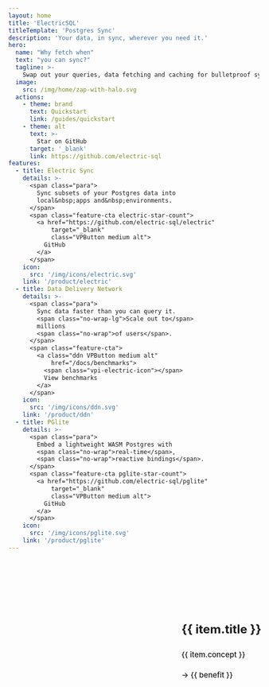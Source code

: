 ```yaml
---
layout: home
title: 'ElectricSQL'
titleTemplate: 'Postgres Sync'
description: 'Your data, in sync, wherever you need it.'
hero:
  name: "Why fetch when"
  text: "you can sync?"
  tagline: >-
    Swap out your queries, data fetching and caching for bulletproof sync<span class="hidden-xs"> that just works</span>.
  image:
    src: /img/home/zap-with-halo.svg
  actions:
    - theme: brand
      text: Quickstart
      link: /guides/quickstart
    - theme: alt
      text: >-
        Star on GitHub
      target: '_blank'
      link: https://github.com/electric-sql
features:
  - title: Electric Sync
    details: >-
      <span class="para">
        Sync subsets of your Postgres data into
        local&nbsp;apps and&nbsp;environments.
      </span>
      <span class="feature-cta electric-star-count">
        <a href="https://github.com/electric-sql/electric"
            target="_blank"
            class="VPButton medium alt">
          GitHub
        </a>
      </span>
    icon:
      src: '/img/icons/electric.svg'
    link: '/product/electric'
  - title: Data Delivery Network
    details: >-
      <span class="para">
        Sync data faster than you can query it.
        <span class="no-wrap-lg">Scale out to</span>
        millions
        <span class="no-wrap">of users</span>.
      </span>
      <span class="feature-cta">
        <a class="ddn VPButton medium alt"
            href="/docs/benchmarks">
          <span class="vpi-electric-icon"></span>
          View benchmarks
        </a>
      </span>
    icon:
      src: '/img/icons/ddn.svg'
    link: '/product/ddn'
  - title: PGlite
    details: >-
      <span class="para">
        Embed a lightweight WASM Postgres with
        <span class="no-wrap">real-time</span>,
        <span class="no-wrap">reactive bindings</span>.
      </span>
      <span class="feature-cta pglite-star-count">
        <a href="https://github.com/electric-sql/pglite"
            target="_blank"
            class="VPButton medium alt">
          GitHub
        </a>
      </span>
    icon:
      src: '/img/icons/pglite.svg'
    link: '/product/pglite'
---
```


<script setup>
import { onMounted } from 'vue'
import Tweet from 'vue-tweet'

import VPFeatures from 'vitepress/dist/client/theme-default/components/VPFeatures.vue'

import { data as initialStarCounts } from './count.data.ts'
import { getStarCount } from './components/starCount.ts'

import HomeYourStackSimplified from '.vitepress/theme/home-your-stack-simplified.md'
import HomeCTA from '.vitepress/theme/home-cta.md'

const tweets = [
  {name: 'kyle', id: '1825531359949173019'},
  {name: 'fabio', id: '1823267981188542525'},
  {name: 'next', id: '1823015591579472318', hideMedium: true},
  {name: 'johannes', id: '1826338840153571362'},
  {name: 'nikita', id: '1760801296188313783', hideSmall: true},
  {name: 'thor', id: '1824023614225854726', hideMedium: true},
  {name: 'copple', id: '1782681344340091115'},
  {name: 'postgres.new', id: '1822992862436381032', hideSmall: true},
  {name: 'prisma', id: '1816050679561039976', hideMedium: true},
  {name: 'materialisedview', id: '1769744384025829468', hideSmall: true},
  {name: 'devtools.fm', id: '1810328072236802198', hideMedium: true},
  {name: 'local-first conf', id: '1808473434575229096', hideMedium: true},
]

const propositions = [
  {
    title: "Solves data loading",
    concept: `
      Replace APIs, data fetching and network error handling
      with automated data synchronisation.
    `,
    benefits: [
      'Simplifies your code',
      'No more loading spinners'
    ],
    image: '/img/home/state-transfer-trans.png'
  },
  {
    title: "Solves cache invalidation",
    concept: `
      Replace ttls and expiry policies with realtime sync
      and automated invalidation.
    `,
    benefits: [
      'Simplifies your stack',
      'No more stale data'
    ],
    image: '/img/home/cache-invalidation-trans.png'
  },
  {
    title: "Solves scaling",
    concept: `
      Take the query workload off your database and the
      compute workload off your cloud.
    `,
    benefits: [
      'Simplifies your infra',
      'Reduces your cloud bill'
    ],
    image: '/img/home/scalability-trans.png'
  },
  {
    title: "Solves availability",
    concept: `
      Take the network off the interaction path and build
      systems that work offline and are resilient by design.
    `,
    benefits: [
      'Simplifies your ops',
      'Enhances your calm'
    ],
    image: '/img/home/high-availability-trans.png'
  }
]

const formatStarCount = (count) => (
  `<span class="muted">(</span><span> ☆ </span><span>${Math.round(count / 100) / 10}k</span><span> </span><span class="muted">)</span>`
)

const renderStarCount = async (repoName, initialStarCount) => {
  const linkEl = document.querySelector(`.feature-cta.${repoName}-star-count a`)

  let countEl = linkEl.querySelector('.count')

  if (!countEl) {
    countEl = document.createElement('span')
    countEl.classList.add('count')
    countEl.innerHTML = formatStarCount(initialStarCount)

    const icon = document.createElement('span')
    icon.classList.add('vpi-social-github')
    linkEl.prepend(icon)
  }

  linkEl.append(countEl)

  const count = await getStarCount(repoName, initialStarCount)
  countEl.innerHTML = formatStarCount(count)
}

const forceResize = () => {
  const wrapper = document.querySelector('.masonry-wall-wrapper')
  const wall = document.querySelector('.masonry-wall')

  wrapper.style.height = `${wall.offsetHeight * 0.75}px`
}

const finishResize = () => {
  forceResize()

  window.setTimeout(forceResize, 6_000)
  window.setTimeout(forceResize, 12_000)
  window.setTimeout(forceResize, 20_000)
}

let resizeTimer
const handleResize = () => {
  forceResize()

  clearTimeout(loadTimer)
  loadTimer = setTimeout(finishResize, 2_000)
}

let loadTimer
const handleTweetLoad = () => {
  clearTimeout(loadTimer)
  loadTimer = setTimeout(handleResize, 600)
}

onMounted(async () => {
  if (typeof window !== 'undefined' && document.querySelector) {
    const githubLinks = document.querySelectorAll(
      '.actions a[href="https://github.com/electric-sql"]'
    )

    let icon = document.querySelector('.actions .vpi-social-github')
    if (!icon) {
      githubLinks.forEach((link) => {
        const icon = document.createElement('span')
        icon.classList.add('vpi-social-github')

        link.prepend(icon)
      })
    }

    renderStarCount('electric', initialStarCounts.electric)
    renderStarCount('pglite', initialStarCounts.pglite)

    let resizeTimer
    window.addEventListener('resize', (event) => {
      clearTimeout(resizeTimer)

      resizeTimer = setTimeout(handleResize, 300)
    })
  }
})
</script>

<style>
  .feature-cta {
    margin: 14px 0 7px -2px;
  }
  @media (min-width: 768px) and (max-width: 825px) {
    .feature-cta {
      margin-left: -6px;
      margin-right: -16px;
      transform: scale(0.95);
      transform-origin: top left;
    }
  }
  .feature-cta a {
    display: inline-flex;
    align-items: center;
    padding: 8px 16px;
    border-radius: 30px;
    border: 1px solid none;
    color: var(--vp-button-alt-text);
    background-color: var(--vp-button-alt-bg);
  }
  .feature-cta a:hover {
    border-color: var(--vp-button-alt-hover-border);
    color: var(--vp-button-alt-hover-text);
    background-color: var(--vp-button-alt-hover-bg)
  }
  .action a {
    display: inline-flex !important;
    align-items: center;
  }
  .action a .vpi-social-github,
  .feature-cta a .vpi-social-github,
  .feature-cta a .vpi-electric-icon {
    display: block;
    width: 1.42rem;
    height: 1.42rem;
    margin: 0 0.5rem 0 0;
    position: relative;
  }
  @media (min-width: 768px) and (max-width: 825px) {
    .feature-cta a .vpi-social-github,
    .feature-cta a .vpi-electric-icon {
      width: 1.36rem;
      height: 1.36rem;
      margin-left: -0.2rem;
      margin-right: 0.4rem;
    }
  }

  .action a .vpi-electric-icon,
  .feature-cta a .vpi-electric-icon {
    --icon: url(/img/brand/icon.svg);
  }
  .feature-cta a .count {
    margin-left: 0.25rem;
    min-width: 55px;
  }

  .masonry-wall-wrapper {
    position: relative;
    display: block;

    text-align: center;

    overflow-y: hidden;
    overflow-x: show;

    margin-top: 64px;
  }

  .masonry-wall {
    columns: 4 300px;
    column-gap: 1.5rem;

    transform: scale(0.75);
    transform-origin: top center;

    margin: 0 -16.66% -0.33% -16.66%;
  }
  .masonry-item {
    width: 100%;
    max-width: 462px;
    margin: 0;
    display: inline-block;
  }
  .masonry-item .twitter-tweet iframe {
    transform: scale(1);
  }
  @media (max-width: 1082px) {
    .masonry-item.tweet-hide-md {
      display: none;
    }
  }
  @media (max-width: 807px) {
    .masonry-item.tweet-hide-sm {
      display: none;
    }
  }
  .masonry-tweet {
    position: relative;
    display: block;
    filter: saturate(0.75);
  }
  .loading-tweet {
    border: 1px solid rgba(238 238 238 0.8);
    border-radius: 5px;
    background: rgba(23 32 42, 0.8);
    min-height: 200px;
    min-width: 200px;
    width: 100%;
    position: relative;
    display: block;
  }

  .home-propositions {
    text-align: center;
    margin: 32px 0;
  }
  .home-propositions .proposition {
    display: inline-flex;
    flex-direction: row;
    justify-content: center;
    align-items: center;
    margin: 15px 0;
    gap: 24px;

    border: 1px solid var(--vp-c-bg-soft);
    border-radius: 12px;
    background-color: var(--vp-c-bg-soft);
    transition: border-color 0.25s, background-color 0.25s;
    padding: 12px;
  }
  @media (min-width: 560px) {
    .home-propositions .proposition {
      padding: 14px 24px;
    }
  }
  @media (min-width: 760px) {
    .home-propositions .proposition {
      padding: 18px 36px;
    }
  }
  @media (min-width: 1024px) {
    .home-propositions .proposition {
      padding: 24px 48px;
    }
  }

  .home-propositions .proposition-image {
    width: 30vw;
    max-width: 320px;
    min-width: 180px;
  }
  .home-propositions .proposition-image img {
    width: 100%;
    filter: drop-shadow(1px 2px calc(2px + 0.5vw) var(--vp-c-indigo-1));
  }
  .home-propositions .proposition-content {
    width: 40vw;
    max-width: 460px;
    min-width: 180px;
    text-align: left;
  }
  .home-propositions .proposition-content h3 {
    border: none;
    margin-top: 12px;
    padding-top: 0;
    font-size: 24px;
  }
  .home-propositions .proposition-content p,
  .home-propositions .proposition-content ul {
    font-weight: 550;
    font-size: 15px;
    color: var(--vp-c-text-2);
    line-height: 26px;
  }
  .home-propositions .proposition-content ul.benefits {
    margin-bottom: 14px;
    color: var(--vp-c-text-1);

    list-style-type: "→ ";
    list-style-position: inside;
    padding: 0;
  }
  .home-propositions .proposition-content .benefits li + li {
    margin-top: 4px;
  }
  @media (max-width: 759px) {
    .home-propositions .proposition {
      flex-direction: column;
    }
    .home-propositions .proposition-image {
      width: 50vw;
      max-width: none;
      min-width: none;
    }
    .home-propositions .proposition-content {
      width: 100%;
      max-width: 400px;
      min-width: none;
      text-align: center;
    }
    .home-propositions .proposition-content h3 {
      margin-top: -12px;
    }
    .home-propositions .proposition-content p,
    .home-propositions .proposition-content ul {
      font-size: 14.5px;
      line-height: 24px;
    }
    .home-propositions .proposition-content ul.benefits {
      margin-bottom: 28px;
    }
  }
  @media (max-width: 559px) {
    .home-propositions .proposition-content p,
    .home-propositions .proposition-content ul {
      font-size: 14px;
    }
  }


  .home-cta {
    display: flex;
    justify-content: center;
    margin-top: -24px;
  }

  .home-cta div[class*='language-'] {
    display: inline-block;
  }

  @media (min-width: 760px) {
    .home-cta div[class*='language-'] code {
      padding-left: 36px !important;
      padding-right: 36px !important;
    }
  }

  .home-cta .actions {
    display: flex;
    gap: 12px;
    margin: 24px 0;
    justify-content: center;
  }
</style>

<div class="masonry-wall-wrapper">
  <div class="masonry-wall">
    <div v-for="(item, index) in tweets" :key="item.id"
        :class="{
            'masonry-item': true,
            'tweet-hide-md': item.hideMedium,
            'tweet-hide-sm': item.hideSmall
          }">
      <div class="masonry-tweet">
        <Tweet :tweet-id="item.id"
            align="center"
            conversation="none"
            theme="dark"
            dnt
            @tweet-load-error="handleTweetLoad"
            @tweet-load-success="handleTweetLoad">
          <template v-slot:loading>
            <div class="loading-tweet"></div>
          </template>
        </Tweet>
      </div>
    </div>
  </div>
</div>

<div class="features-content your-stack-simplified">
  <HomeYourStackSimplified />
</div>

<div class="home-propositions">
  <div v-for="(item, index) in propositions" :key="item.id"
      class="proposition">
    <div class="proposition-image">
      <img :src="item.image" />
    </div>
    <div class="proposition-content">
      <h3>
        {{ item.title }}
      </h3>
      <p>
        {{ item.concept }}
      </p>
      <ul class="benefits">
        <li v-for="(benefit, index) in item.benefits" :key="index">
          {{ benefit }}
        </li>
      </ul>
    </div>
  </div>
</div>

<div class="features-content">
  <div class="home-cta">
    <HomeCTA />
  </div>
</div>